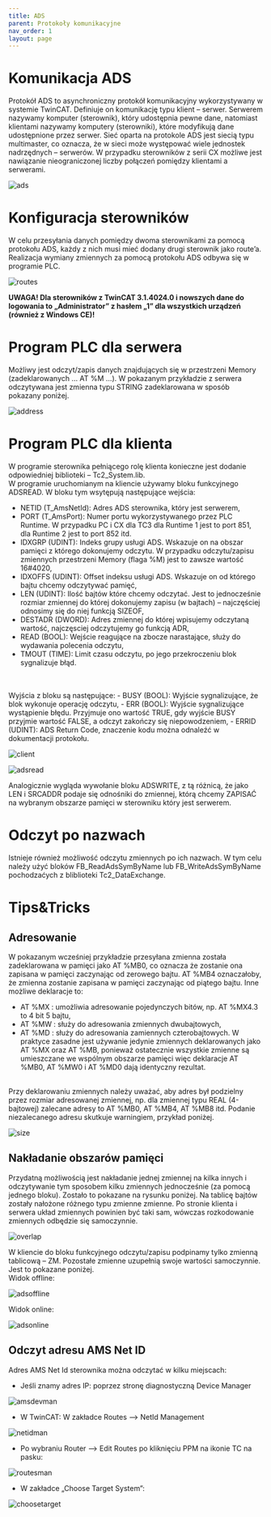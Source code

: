 ```yaml
---
title: ADS
parent: Protokoły komunikacyjne
nav_order: 1
layout: page
---
```



# Komunikacja ADS

Protokół ADS to asynchroniczny protokół komunikacyjny wykorzystywany w systemie TwinCAT. Definiuje on
komunikację typu klient – serwer. Serwerem nazywamy komputer (sterownik), który udostępnia pewne dane,
natomiast klientami nazywamy komputery (sterowniki), które modyfikują dane udostępnione przez serwer. Sieć
oparta na protokole ADS jest siecią typu multimaster, co oznacza, że w sieci może występować wiele jednostek
nadrzędnych – serwerów. W przypadku sterowników z serii CX możliwe jest nawiązanie nieograniczonej liczby
połączeń pomiędzy klientami a serwerami.

![ads](https://ba-pl.github.io/wiki/assets/images/ads.png "ads")

# Konfiguracja sterowników

W celu przesyłania danych pomiędzy dwoma sterownikami za pomocą protokołu ADS, każdy z nich musi mieć
dodany drugi sterownik jako route’a. Realizacja wymiany zmiennych za pomocą protokołu ADS odbywa
się w programie PLC.

![routes](https://ba-pl.github.io/wiki/assets/images/routes.png "routes")

**UWAGA! Dla sterowników z TwinCAT 3.1.4024.0 i nowszych dane do logowania to „Administrator” z hasłem „1” dla wszystkich urządzeń (również z Windows CE)!**

# Program PLC dla serwera

Możliwy jest odczyt/zapis danych znajdujących się w przestrzeni Memory (zadeklarowanych … AT %M …). W pokazanym przykładzie z serwera odczytywana jest zmienna typu STRING zadeklarowana w sposób pokazany poniżej.

![address](https://ba-pl.github.io/wiki/assets/images/address.png "address")

# Program PLC dla klienta

W programie sterownika pełniącego rolę klienta konieczne jest dodanie odpowiedniej biblioteki –
Tc2_System.lib.
<br>
W programie uruchomianym na kliencie używamy bloku funkcyjnego ADSREAD. W bloku tym wsytępują
następujące wejścia:

- NETID (T_AmsNetId): Adres ADS sterownika, który jest serwerem,
- PORT (T_AmsPort): Numer portu wykorzystywanego przez PLC Runtime. W przypadku PC i CX dla TC3 dla Runtime 1 jest to port 851, dla Runtime 2 jest to port 852 itd.
- IDXGRP (UDINT): Indeks grupy usługi ADS. Wskazuje on na obszar pamięci z którego dokonujemy
odczytu. W przypadku odczytu/zapisu zmiennych przestrzeni Memory (flaga %M) jest to zawsze
wartość 16#4020,
- IDXOFFS (UDINT): Offset indeksu usługi ADS. Wskazuje on od którego bajtu chcemy odczytywać
pamięć,
- LEN (UDINT): Ilość bajtów które chcemy odczytać. Jest to jednocześnie rozmiar zmiennej do której
dokonujemy zapisu (w bajtach) – najczęściej odnosimy się do niej funkcją SIZEOF,
- DESTADR (DWORD): Adres zmiennej do której wpisujemy odczytaną wartość, najczęsciej odczytujemy
go funkcją ADR,
- READ (BOOL): Wejście reagujące na zbocze narastające, służy do wydawania polecenia odczytu,
- TMOUT (TIME): Limit czasu odczytu, po jego przekroczeniu blok sygnalizuje błąd.
<br>
<br>
Wyjścia z bloku są następujące:
- BUSY (BOOL): Wyjście sygnalizujące, że blok wykonuje operację odczytu,
- ERR (BOOL): Wyjście sygnalizujące wystąpienie błędu. Przyjmuje ono wartość TRUE, gdy wyjście BUSY
przyjmie wartość FALSE, a odczyt zakończy się niepowodzeniem,
- ERRID (UDINT): ADS Return Code, znaczenie kodu można odnaleźć w dokumentacji protokołu.

![client](https://ba-pl.github.io/wiki/assets/images/client.png "client")

![adsread](https://ba-pl.github.io/wiki/assets/images/adsread.png "adsread")

Analogicznie wygląda wywołanie bloku ADSWRITE, z tą różnicą, że jako LEN i SRCADDR podaje się odnośniki do
zmiennej, którą chcemy ZAPISAĆ na wybranym obszarze pamięci w sterowniku który jest serwerem.
# Odczyt po nazwach 

Istnieje również możliwość odczytu zmiennych po ich nazwach. W tym celu należy użyć bloków FB_ReadAdsSymByName lub FB_WriteAdsSymByName pochodzaćych z bliblioteki Tc2_DataExchange. 
# Tips&Tricks

## Adresowanie 

W pokazanym wcześniej przykładzie przesyłana zmienna została zadeklarowana w pamięci jako AT %MB0, co
oznacza że zostanie ona zapisana w pamięci zaczynając od zerowego bajtu. AT %MB4 oznaczałoby, że zmienna
zostanie zapisana w pamięci zaczynając od piątego bajtu. Inne możliwe deklaracje to:
- AT %MX : umożliwia adresowanie pojedynczych bitów, np. AT %MX4.3 to 4 bit 5 bajtu,
- AT %MW : służy do adresowania zmiennych dwubajtowych,
- AT %MD : służy do adresowania zamiennych czterobajtowych.
W praktyce zasadne jest używanie jedynie zmiennych deklarowanych jako AT %MX oraz AT %MB, ponieważ
ostatecznie wszystkie zmienne są umieszczane we wspólnym obszarze pamięci więc deklaracje AT %MB0, AT
%MW0 i AT %MD0 dają identyczny rezultat.
<br>
Przy deklarowaniu zmiennych należy uważać, aby adres był podzielny przez rozmiar adresowanej zmiennej, np.
dla zmiennej typu REAL (4-bajtowej) zalecane adresy to AT %MB0, AT %MB4, AT %MB8 itd. Podanie niezalecanego
adresu skutkuje warningiem, przykład poniżej.

![size](https://ba-pl.github.io/wiki/assets/images/size.png "size")

## Nakładanie obszarów pamięci 

Przydatną możliwością jest nakładanie jednej zmiennej na kilka innych i odczytywanie tym sposobem kilku
zmiennych jednocześnie (za pomocą jednego bloku). Zostało to pokazane na rysunku poniżej. Na tablicę bajtów
zostały nałożone różnego typu zmienne zmienne. Po stronie klienta i serwera układ zmiennych powinien być taki
sam, wówczas rozkodowanie zmiennych odbędzie się samoczynnie.

![overlap](https://ba-pl.github.io/wiki/assets/images/overlap.png "overlap")

W kliencie do bloku funkcyjnego odczytu/zapisu podpinamy tylko zmienną tablicową – ZM. Pozostałe zmienne
uzupełnią swoje wartości samoczynnie. Jest to pokazane poniżej.
<br>
Widok offline:

![adsoffline](https://ba-pl.github.io/wiki/assets/images/adsoffline.png "adsoffline")

Widok online:

![adsonline](https://ba-pl.github.io/wiki/assets/images/adsonline.png "adsonline")

## Odczyt adresu AMS Net ID 

Adres AMS Net Id sterownika można odczytać w kilku miejscach:
<br>
- Jeśli znamy adres IP: poprzez stronę diagnostyczną Device Manager

![amsdevman](https://ba-pl.github.io/wiki/assets/images/amsdevman.png "amsdevman")

- W TwinCAT: W zakładce Routes --> NetId Management

![netidman](https://ba-pl.github.io/wiki/assets/images/netidman.png "netidman")

- Po wybraniu Router --> Edit Routes po kliknięciu PPM na ikonie TC na pasku:

![routesman](https://ba-pl.github.io/wiki/assets/images/routesman.png "routesman")

- W zakładce „Choose Target System”:

![choosetarget](https://ba-pl.github.io/wiki/assets/images/choosetarget.png "choosetarget")



